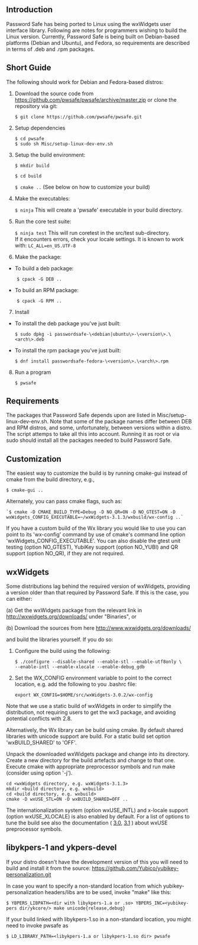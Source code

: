 ## Introduction
Password Safe has being ported to Linux using the wxWidgets user
interface library. Following are notes for programmers wishing to
build the Linux version. Currently, Password Safe is being built on
Debian-based platforms (Debian and Ubuntu), and Fedora, so
requirements are described in terms of .deb and .rpm packages.

## Short Guide
The following should work for Debian and Fedora-based distros:
1. Download the source code from https://github.com/pwsafe/pwsafe/archive/master.zip or clone the repository via git: 

    ` $ git clone https://github.com/pwsafe/pwsafe.git `

2. Setup dependencies

    `$ cd pwsafe`    
    `$ sudo sh Misc/setup-linux-dev-env.sh `

3. Setup the build environment:

     `$ mkdir build`

     `$ cd build`

     `$ cmake ..` (See below on how to customize your build)

4. Make the executables:

    `$ ninja`
This will create a 'pwsafe' executable in your build directory.
5. Run the core test suite:
  
    `$ ninja test`
This will run coretest in the src/test sub-directory.  
If it encounters errors, check your locale settings. It is known to work with:
    `LC_ALL=en_US.UTF-8`
6. Make the package:

- To build a deb package:
```
    $ cpack -G DEB ..
```
- To build an RPM package:
```
    $ cpack -G RPM ..
```

7. Install

- To install the deb package you've just built:

    `$ sudo dpkg -i passwordsafe-\<debian|ubuntu\>-\<version\>.\<arch\>.deb`

- To install the rpm package you've just built:

    `$ dnf install passwordsafe-fedora-\<version\>.\<arch\>.rpm`

8. Run a program

    `$ pwsafe`

## Requirements
The packages that Password Safe depends upon are listed in Misc/setup-linux-dev-env.sh. Note that some of the package names differ between DEB and RPM distros, and some, unfortunately, between versions within a distro. The script attemps to take all this into account. Running it as root or via sudo should install all the packages needed to build Password Safe.

## Customization
The easiest way to customize the build is by running cmake-gui instead of cmake from the build directory, e.g.,

    $ cmake-gui ..

Alternately, you can pass cmake flags, such as:

    `$ cmake -D CMAKE_BUILD_TYPE=Debug -D NO_QR=ON -D NO_GTEST=ON -D wxWidgets_CONFIG_EXECUTABLE=~/wxWidgets-3.1.3/wxbuild/wx-config ..`


If you have a custom build of the Wx library you would like to use 
you can point to its 'wx-config' command by use of cmake's command 
line option 'wxWidgets_CONFIG_EXECUTABLE'. You can also disable the 
gtest unit testing (option NO_GTEST), YubiKey support (option NO_YUBI) 
and QR support (option NO_QR), if they are not required.

## wxWidgets

Some distributions lag behind the required version of wxWidgets,
providing a version older than that required by Password Safe. If this
is the case, you can either:

(a) Get the wxWidgets package from the relevant link in
    http://wxwidgets.org/downloads/ under "Binaries", or
    
(b) Download the sources from here
    http://www.wxwidgets.org/downloads/
    
and build the libraries yourself. If you do so:
1. Configure the build using the following:

    ```
    $ ./configure --disable-shared --enable-stl --enable-utf8only \
    --enable-intl --enable-xlocale --enable-debug_gdb
    ```

2. Set the WX_CONFIG environment variable to point to the correct
   location, e.g. add the following to you .bashrc file:

    ```
    export WX_CONFIG=$HOME/src/wxWidgets-3.0.2/wx-config
    ```

Note that we use a static build of wxWidgets in order to simplify the
distribution, not requiring users to get the wx3 package, and avoiding
potential conflicts with 2.8.

Alternatively, the Wx library can be build using cmake.
By default shared libraries with unicode support are build. For a static 
build set option 'wxBUILD_SHARED' to 'OFF'.

Unpack the downloaded wxWidgets package and change into its directory. 
Create a new directory for the build artefacts and change to that one. 
Execute cmake with appropriate preprocessor symbols and run make (consider
using option '-j').

    cd <wxWidgets directory, e.g. wxWidgets-3.1.3>
    mkdir <build directory, e.g. wxbuild>
    cd <build directory, e.g. wxbuild>
    cmake -D wxUSE_STL=ON -D wxBUILD_SHARED=OFF ..

The internationalization system (option wxUSE_INTL) and x-locale support 
(option wxUSE_XLOCALE) is also enabled by default. For a list of options 
to tune the build see also the documentation (
[3.0](https://docs.wxwidgets.org/3.0/page_wxusedef.html), 
[3.1](https://docs.wxwidgets.org/3.1/page_wxusedef.html)
) about wxUSE preprocessor symbols.


##  libykpers-1 and ykpers-devel
If your distro doesn't have the development version of this you will
need to build and install it from the source:
https://github.com/Yubico/yubikey-personalization.git

In case you want to specify a non-standard location from which
yubikey-personalization headers/libs are to be used, invoke "make"
like this:

    $ YBPERS_LIBPATH=<dir with libykpers-1.a or .so> YBPERS_INC=<yubikey-pers dir/ykcore/> make unicode{release,debug}

If your build linked with libykpers-1.so in a non-standard location,
you might need to invoke pwsafe as

    $ LD_LIBRARY_PATH=<libykpers-1.a or libykpers-1.so dir> pwsafe 
